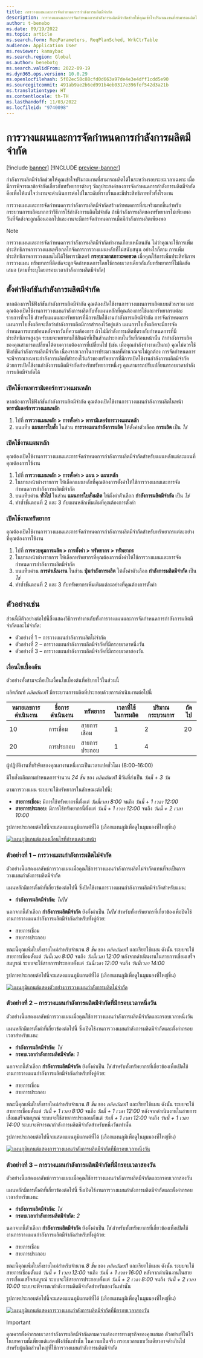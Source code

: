 ```yaml
---
title: การวางแผนและการจัดกำหนดการกำลังการผลิตมีจำกัด
description: การวางแผนและการจัดกำหนดการกำลังการผลิตมีจำกัดช่วยให้คุณเข้าใจปริมาณงานที่สามารถผลิตได้ในระหว่างรอบระยะเวลาเฉพาะ เมื่อมีการพิจารณาข้อจํากัดเกี่ยวกับทรัพยากรต่างๆ
author: t-benebo
ms.date: 09/19/2022
ms.topic: article
ms.search.form: ReqParameters, ReqPlanSched, WrkCtrTable
audience: Application User
ms.reviewer: kamaybac
ms.search.region: Global
ms.author: benebotg
ms.search.validFrom: 2022-09-19
ms.dyn365.ops.version: 10.0.29
ms.openlocfilehash: 5f02ec58c88cfd0d663a97de4e3e4dff1cdd5e90
ms.sourcegitcommit: 491ab9ae2b6ed991b4eb0317e396fef542d3a21b
ms.translationtype: HT
ms.contentlocale: th-TH
ms.lasthandoff: 11/03/2022
ms.locfileid: "9740098"
---
```

# <a name="finite-capacity-planning-and-scheduling"></a>การวางแผนและการจัดกำหนดการกำลังการผลิตมีจำกัด

[!include [banner](../../includes/banner.md)]
[!INCLUDE [preview-banner](../../includes/preview-banner.md)]
<!--KFM: Preview until 10.0.31 GA -->

กำลังการผลิตมีจำกัดช่วยให้คุณเข้าใจปริมาณงานที่สามารถผลิตได้ในระหว่างรอบระยะเวลาเฉพาะ เมื่อมีการพิจารณาข้อจํากัดเกี่ยวกับทรัพยากรต่างๆ วัตถุประสงค์ของการจัดกำหนดการกำลังการผลิตมีจำกัดคือเพื่อให้แน่ใจว่างานจะดําเนินการต่อไปในระดับที่ราบรื่นและมีประสิทธิภาพทั่วทั้งโรงงาน

การวางแผนและการจัดกำหนดการกำลังการผลิตมีจำกัดสร้างกำหนดการที่สมจริงมากขึ้นสำหรับกระบวนการผลิตมากกว่าวิธีการใช้กำลังการผลิตไม่จำกัด ถ้ามีกำลังการผลิตของทรัพยากรไม่เพียงพอ วันที่จัดส่งจะถูกเลื่อนออกไปและงานจะมีการจัดกำหนดการเมื่อมีกำลังการผลิตเพียงพอ

> [!NOTE]
> การวางแผนและการจัดกำหนดการกำลังการผลิตมีจำกัดทำงานเกือบเหมือนกัน ไม่ว่าคุณจะใช้การเพิ่มประสิทธิภาพการวางแผนหรือกลไกจัดการการวางแผนหลักที่ไม่สนับสนุน อย่างไรก็ตาม การเพิ่มประสิทธิภาพการวางแผนไม่ได้ใช้พารามิเตอร์ **กรอบเวลาสภาวะคอขวด** เมื่อคุณใช้การเพิ่มประสิทธิภาพการวางแผน ทรัพยากรที่ติดขัดจะถูกจัดกำหนดการโดยใช้กรอบเวลาเดียวกันกับทรัพยากรที่ไม่ติดขัดเสมอ (ตามที่ระบุโดยกรอบเวลากำลังการผลิตมีจำกัด)

## <a name="set-up-finite-capacity-functionality"></a>ตั้งค่าฟังก์ชันกำลังการผลิตมีจำกัด

หากต้องการใช้ฟังก์ชันกำลังการผลิตมีจำกัด คุณต้องเปิดใช้งานการวางแผนการผลิตแบบส่วนรวม และคุณต้องเปิดใช้งานการวางแผนกำลังการผลิตกับทั้งแผนหลักที่คุณต้องการใช้และทรัพยากรแต่ละรายการที่จะใช้ สำหรับแผนและทรัพยากรที่มีการเปิดใช้งานกำลังการผลิตมีจำกัด การจัดกำหนดการแผนการใบสั่งผลิตจะถือว่ากำลังการผลิตมีการสำรองไว้อยู่แล้ว แผนการใบสั่งผลิตจะมีการจัดกำหนดการแบบย้อนหลังจากวันที่ความต้องการ ถ้าไม่มีกำลังการผลิตที่ตรงกับกำหนดการที่มีประสิทธิภาพสูงสุด ระบบจะพยายามใช้สินค้าที่เป็นส่วนประกอบในวันที่ก่อนหน้านั้น ถ้ากำลังการผลิตของคุณสามารถเปลี่ยนได้ตามความต้องการที่เปลี่ยนไป (เช่น เมื่อคุณกำลังทำงานเป็นกะ) คุณไม่ควรใช้ฟังก์ชันกำลังการผลิตมีจำกัด เนื่องจากเวลาในการประมวลผลที่คำนวณจะไม่ถูกต้อง การจัดกำหนดการจะพิจารณาเฉพาะกำลังการผลิตที่สำรองไว้แล้วของทรัพยากรที่มีการเปิดใช้งานกำลังการผลิตมีจำกัด ด้วยการเปิดใช้งานกำลังการผลิตมีจำกัดสำหรับทรัพยากรหนึ่งๆ คุณสามารถปรับเปลี่ยนกรอบเวลากำลังการผลิตมีจำกัดได้

### <a name="activate-master-planning-parameters"></a>เปิดใช้งานพารามิเตอร์การวางแผนหลัก

หากต้องการใช้ฟังก์ชันกำลังการผลิตมีจำกัด คุณต้องเปิดใช้งานการวางแผนกำลังการผลิตในหน้า **พารามิเตอร์การวางแผนหลัก**

1. ไปที่ **การวางแผนหลัก \> การตั้งค่า \> พารามิเตอร์การวางแผนหลัก**
1. บนแท็บ **แผนการใบสั่ง** ในส่วน **การวางแผนกำลังการผลิต** ให้ตั้งค่าตัวเลือก **การผลิต** เป็น *ใช่*

### <a name="activate-a-master-plan"></a>เปิดใช้งานแผนหลัก

คุณต้องเปิดใช้งานการวางแผนและการจัดกำหนดการกำลังการผลิตมีจำกัดสำหรับแผนหลักแต่ละแผนที่คุณต้องการใช้งาน

1. ไปที่ **การวางแผนหลัก \> การตั้งค่า \> แผน \> แผนหลัก**
1. ในบานหน้าต่างรายการ ให้เลือกแผนหลักที่คุณต้องการตั้งค่าให้ใช้การวางแผนและการจัดกำหนดการกำลังการผลิตมีจำกัด
1. บนแท็บด่วน **ทั่วไป** ในส่วน **แผนการใบสั่งผลิต** ให้ตั้งค่าตัวเลือก **กำลังการผลิตมีจำกัด** เป็น *ใช่*
1. ทําซ้ำขั้นตอนที่ 2 และ 3 กับแผนหลักเพิ่มเติมที่คุณต้องการตั้งค่า

### <a name="activate-resources"></a>เปิดใช้งานทรัพยากร

คุณต้องเปิดใช้งานการวางแผนและการจัดกำหนดการกำลังการผลิตมีจำกัดสำหรับทรัพยากรแต่ละอย่างที่คุณต้องการใช้งาน

1. ไปที่ **การควบคุมการผลิต \> การตั้งค่า \> ทรัพยากร \> ทรัพยากร**
1. ในบานหน้าต่างรายการ ให้เลือกทรัพยากรที่คุณต้องการตั้งค่าให้ใช้การวางแผนและการจัดกำหนดการกำลังการผลิตมีจำกัด
1. บนแท็บด่วน **การดำเนินงาน** ในส่วน **ปุ่มกำลังการผลิต** ให้ตั้งค่าตัวเลือก **กำลังการผลิตมีจำกัด** เป็น *ใช่*
1. ทําซ้ำขั้นตอนที่ 2 และ 3 กับทรัพยากรเพิ่มเติมแต่ละอย่างที่คุณต้องการตั้งค่า

## <a name="examples"></a>ตัวอย่างเช่น

ส่วนนี้มีตัวอย่างต่อไปนี้ซึ่งแสดงวิธีการทำงานกับทั้งการวางแผนและการจัดกำหนดการกำลังการผลิตมีจำกัดและไม่จำกัด:

- ตัวอย่างที่ 1 – การวางแผนกำลังการผลิตไม่จำกัด
- ตัวอย่างที่ 2 – การวางแผนกำลังการผลิตมีจำกัดที่มีกรอบเวลาหนึ่งวัน
- ตัวอย่างที่ 3 – การวางแผนกำลังการผลิตมีจำกัดที่มีกรอบเวลาสองวัน

### <a name="preconditions"></a>เงื่อนไขเบื้องต้น

ตัวอย่างทั้งสามจะถือเป็นเงื่อนไขเบื้องต้นที่อธิบายไว้ในส่วนนี้

ผลิตภัณฑ์ *ผลิตภัณฑ์1* มีกระบวนการผลิตที่ประกอบด้วยการดําเนินงานต่อไปนี้

| หมายเลขการดำเนินงาน | ชื่อการดำเนินงาน | ทรัพยากร        | เวลาที่ใช้ในการผลิต | ปริมาณกระบวนการ | ถัดไป |
|---------------|----------------|-----------------|----------|--------------|------|
| 10            | การเชื่อม        | สายการเชื่อม    | 1        | 2            | 20   |
| 20            | การประกอบ     | สายการประกอบ | 1        | 4            |      |

ผู้ปฏิบัติงานที่บริษัทของคุณลางานหนึ่งกะเป็นเวลาแปดชั่วโมง (8:00–16:00)

มีใบสั่งผลิตตามกำหนดการจำนวน *24 ชิ้น* ของ *ผลิตภัณฑ์1* มีวันที่ส่งเป็น *วันนี้ + 3 วัน*

ตามการวางแผน ระบบจะใช้ทรัพยากรในลักษณะต่อไปนี้:

- **สายการเชื่อม:** มีการใช้ทรัพยากรนี้ตั้งแต่ *วันนี้เวลา 8:00* จนถึง *วันนี้ + 1 เวลา 12:00*
- **สายการประกอบ:** มีการใช้ทรัพยากรนี้ตั้งแต่ *วันนี้ + 1 เวลา 12:00* จนถึง *วันนี้ + 2 เวลา 10:00*

รูปภาพประกอบต่อไปนี้จะแสดงแผนภูมิแกนต์ที่ได้ (เลือกแผนภูมิเพื่อดูในมุมมองที่ใหญ่ขึ้น)

[![แผนภูมิแกนต์แสดงเงื่อนไขที่กำหนดล่วงหน้า](media/finite-examples-conditions-small.png "แผนภูมิแกนต์แสดงเงื่อนไขเบื้องต้น")](media/finite-examples-conditions.png)

### <a name="example-1--infinite-capacity-planning"></a>ตัวอย่างที่ 1 – การวางแผนกำลังการผลิตไม่จำกัด

ตัวอย่างนี้แสดงผลลัพธ์การวางแผนเมื่อคุณใช้การวางแผนกำลังการผลิตไม่จำกัดแทนที่จะเป็นการวางแผนกำลังการผลิตมีจำกัด

แผนหลักมีการตั้งค่าที่เกี่ยวข้องต่อไปนี้ ซึ่งปิดใช้งานการวางแผนกำลังการผลิตมีจำกัดสำหรับแผน:

- **กำลังการผลิตมีจำกัด:** *ไม่ใช่*

นอกจากนี้ตัวเลือก **กำลังการผลิตมีจำกัด** ยังตั้งค่าเป็น *ไม่ใช่* สำหรับทั้งทรัพยากรที่เกี่ยวข้องเพื่อปิดใช้งานการวางแผนกำลังการผลิตมีจำกัดสำหรับทั้งคู่ด้วย:

- สายการเชื่อม
- สายการประกอบ

ขณะนี้คุณเพิ่มใบสั่งขายใหม่สำหรับจำนวน *8 ชิ้น* ของ *ผลิตภัณฑ์1* และเรียกใช้แผน ดังนั้น ระบบจะใช้สายการเชื่อมตั้งแต่ *วันนี้เวลา 8:00* จนถึง *วันนี้เวลา 12:00* หลังจากดําเนินงานในสายการเชื่อมเสร็จสมบูรณ์ ระบบจะใช้สายการประกอบตั้งแต่ *วันนี้เวลา 12:00* จนถึง *วันนี้เวลา 14:00*

รูปภาพประกอบต่อไปนี้จะแสดงแผนภูมิแกนต์ที่ได้ (เลือกแผนภูมิเพื่อดูในมุมมองที่ใหญ่ขึ้น)

[![แผนภูมิแกนต์แสดงตัวอย่างการวางแผนกำลังการผลิตไม่จำกัด](media/finite-examples-example1-small.png "แผนภูมิแกนต์แสดงตัวอย่างการวางแผนกำลังการผลิตไม่จำกัด")](media/finite-examples-example1.png)

### <a name="example-2--finite-capacity-planning-with-a-time-fence-of-one-day"></a>ตัวอย่างที่ 2 – การวางแผนกำลังการผลิตมีจำกัดที่มีกรอบเวลาหนึ่งวัน

ตัวอย่างนี้แสดงผลลัพธ์การวางแผนเมื่อคุณใช้การวางแผนกำลังการผลิตมีจำกัดและกรอบเวลาหนึ่งวัน

แผนหลักมีการตั้งค่าที่เกี่ยวข้องต่อไปนี้ ซึ่งเปิดใช้งานการวางแผนกำลังการผลิตมีจำกัดและตั้งค่ากรอบเวลาสำหรับแผน:

- **กำลังการผลิตมีจำกัด:** *ใช่*
- **กรอบเวลากำลังการผลิตมีจำกัด:** *1*

นอกจากนี้ตัวเลือก **กำลังการผลิตมีจำกัด** ยังตั้งค่าเป็น *ใช่* สำหรับทั้งทรัพยากรที่เกี่ยวข้องเพื่อเปิดใช้งานการวางแผนกำลังการผลิตมีจำกัดสำหรับทั้งคู่ด้วย:

- สายการเชื่อม
- สายการประกอบ

ขณะนี้คุณเพิ่มใบสั่งขายใหม่สำหรับจำนวน *8 ชิ้น* ของ *ผลิตภัณฑ์1* และเรียกใช้แผน ดังนั้น ระบบจะใช้สายการเชื่อมตั้งแต่ *วันนี้ + 1 เวลา 8:00* จนถึง *วันนี้ + 1 เวลา 12:00* หลังจากดําเนินงานในสายการเชื่อมเสร็จสมบูรณ์ ระบบจะใช้สายการประกอบตั้งแต่ *วันนี้ + 1 เวลา 12:00* จนถึง *วันนี้ + 1 เวลา 14:00* ระบบจะพิจารณากำลังการผลิตมีจำกัดสำหรับหนึ่งวันเท่านั้น

รูปภาพประกอบต่อไปนี้จะแสดงแผนภูมิแกนต์ที่ได้ (เลือกแผนภูมิเพื่อดูในมุมมองที่ใหญ่ขึ้น)

[![แผนภูมิแกนต์แสดงการวางแผนกำลังการผลิตมีจำกัดที่มีกรอบเวลาหนึ่งวัน](media/finite-examples-example2-small.png "แผนภูมิแกนต์แสดงการวางแผนกำลังการผลิตมีจำกัดที่มีกรอบเวลาหนึ่งวัน")](media/finite-examples-example2.png)

### <a name="example-3--finite-capacity-planning-with-a-time-fence-of-two-days"></a>ตัวอย่างที่ 3 – การวางแผนกำลังการผลิตมีจำกัดที่มีกรอบเวลาสองวัน

ตัวอย่างนี้แสดงผลลัพธ์การวางแผนเมื่อคุณใช้การวางแผนกำลังการผลิตมีจำกัดและกรอบเวลาสองวัน

แผนหลักมีการตั้งค่าที่เกี่ยวข้องต่อไปนี้ ซึ่งเปิดใช้งานการวางแผนกำลังการผลิตมีจำกัดและตั้งค่ากรอบเวลาสำหรับแผน:

- **กำลังการผลิตมีจำกัด:** *ใช่*
- **กรอบเวลากำลังการผลิตมีจำกัด:** *2*

นอกจากนี้ตัวเลือก **กำลังการผลิตมีจำกัด** ยังตั้งค่าเป็น *ใช่* สำหรับทั้งทรัพยากรที่เกี่ยวข้องเพื่อเปิดใช้งานการวางแผนกำลังการผลิตมีจำกัดสำหรับทั้งคู่ด้วย:

- สายการเชื่อม
- สายการประกอบ

ขณะนี้คุณเพิ่มใบสั่งขายใหม่สำหรับจำนวน *8 ชิ้น* ของ *ผลิตภัณฑ์1* และเรียกใช้แผน ดังนั้น ระบบจะใช้สายการเชื่อมตั้งแต่ *วันนี้ + 1 เวลา 12:00* จนถึง *วันนี้ + 1 เวลา 16:00* หลังจากดําเนินงานในสายการเชื่อมเสร็จสมบูรณ์ ระบบจะใช้สายการประกอบตั้งแต่ *วันนี้ + 2 เวลา 8:00* จนถึง *วันนี้ + 2 เวลา 10:00* ระบบจะพิจารณากำลังการผลิตมีจำกัดสำหรับสองวันเท่านั้น

รูปภาพประกอบต่อไปนี้จะแสดงแผนภูมิแกนต์ที่ได้ (เลือกแผนภูมิเพื่อดูในมุมมองที่ใหญ่ขึ้น)

[![แผนภูมิแกนต์แสดงการวางแผนกำลังการผลิตมีจำกัดที่มีกรอบเวลาสองวัน](media/finite-examples-example3-small.png "แผนภูมิแกนต์แสดงการวางแผนกำลังการผลิตมีจำกัดที่มีกรอบเวลาสองวัน")](media/finite-examples-example3.png)

> [!IMPORTANT]
> คุณควรตั้งค่ากรอบเวลากำลังการผลิตมีจำกัดตามความต้องการทางธุรกิจของคุณเสมอ ตัวอย่างที่ให้ไว้ในบทความนี้เพียงแต่แสดงฟังก์ชันเท่านั้น ในความเป็นจริง กรอบเวลาแบบวันเดียวอาจต่ำเกินไปสำหรับผู้ผลิตส่วนใหญ่ที่ใช้การวางแผนกำลังการผลิตมีจำกัด
